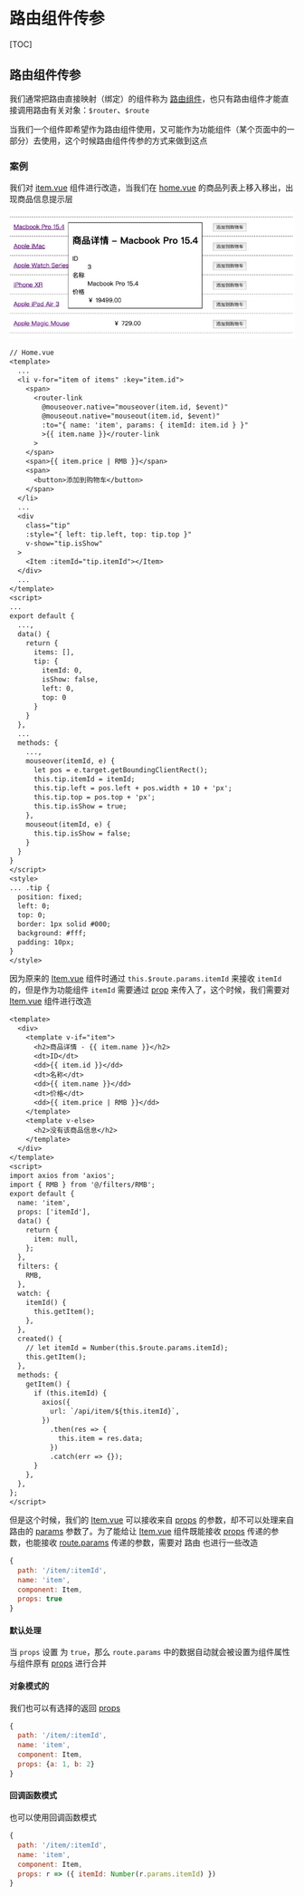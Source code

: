# 路由组件传参

[TOC]

## 路由组件传参

我们通常把路由直接映射（绑定）的组件称为 <u>路由组件</u>，也只有路由组件才能直接调用路由有关对象：`$router`、`$route`

当我们一个组件即希望作为路由组件使用，又可能作为功能组件（某个页面中的一部分）去使用，这个时候路由组件传参的方式来做到这点

### 案例

我们对 <u>item.vue</u> 组件进行改造，当我们在 <u>home.vue</u> 的商品列表上移入移出，出现商品信息提示层

![image-20190814151230581](assets/item-tip-layer.png)

```vue
// Home.vue
<template>
  ...
  <li v-for="item of items" :key="item.id">
    <span>
      <router-link
        @mouseover.native="mouseover(item.id, $event)"
        @mouseout.native="mouseout(item.id, $event)"
        :to="{ name: 'item', params: { itemId: item.id } }"
        >{{ item.name }}</router-link
      >
    </span>
    <span>{{ item.price | RMB }}</span>
    <span>
      <button>添加到购物车</button>
    </span>
  </li>
  ...
  <div
    class="tip"
    :style="{ left: tip.left, top: tip.top }"
    v-show="tip.isShow"
  >
    <Item :itemId="tip.itemId"></Item>
  </div>
  ...
</template>
<script>
...
export default {
  ...,
  data() {
    return {
      items: [],
      tip: {
        itemId: 0,
        isShow: false,
        left: 0,
        top: 0
      }
    }
  },
  ...
  methods: {
    ...,
    mouseover(itemId, e) {
      let pos = e.target.getBoundingClientRect();
      this.tip.itemId = itemId;
      this.tip.left = pos.left + pos.width + 10 + 'px';
      this.tip.top = pos.top + 'px';
      this.tip.isShow = true;
    },
    mouseout(itemId, e) {
      this.tip.isShow = false;
    }
  }
}
</script>
<style>
... .tip {
  position: fixed;
  left: 0;
  top: 0;
  border: 1px solid #000;
  background: #fff;
  padding: 10px;
}
</style>
```

因为原来的 <u>Item.vue</u> 组件时通过 `this.$route.params.itemId` 来接收 `itemId` 的，但是作为功能组件 `itemId` 需要通过 <u>prop</u> 来传入了，这个时候，我们需要对 <u>Item.vue</u> 组件进行改造

```vue
<template>
  <div>
    <template v-if="item">
      <h2>商品详情 - {{ item.name }}</h2>
      <dt>ID</dt>
      <dd>{{ item.id }}</dd>
      <dt>名称</dt>
      <dd>{{ item.name }}</dd>
      <dt>价格</dt>
      <dd>{{ item.price | RMB }}</dd>
    </template>
    <template v-else>
      <h2>没有该商品信息</h2>
    </template>
  </div>
</template>
<script>
import axios from 'axios';
import { RMB } from '@/filters/RMB';
export default {
  name: 'item',
  props: ['itemId'],
  data() {
    return {
      item: null,
    };
  },
  filters: {
    RMB,
  },
  watch: {
    itemId() {
      this.getItem();
    },
  },
  created() {
    // let itemId = Number(this.$route.params.itemId);
    this.getItem();
  },
  methods: {
    getItem() {
      if (this.itemId) {
        axios({
          url: `/api/item/${this.itemId}`,
        })
          .then(res => {
            this.item = res.data;
          })
          .catch(err => {});
      }
    },
  },
};
</script>
```

但是这个时候，我们的 <u>Item.vue</u> 可以接收来自 <u>props</u> 的参数，却不可以处理来自路由的 <u>params</u> 参数了。为了能给让 <u>Item.vue</u> 组件既能接收 <u>props</u> 传递的参数，也能接收 <u>route.params</u> 传递的参数，需要对 路由 也进行一些改造

```javascript
{
  path: '/item/:itemId',
  name: 'item',
  component: Item,
  props: true
}
```

#### 默认处理

当 `props` 设置 为 `true`，那么 `route.params` 中的数据自动就会被设置为组件属性与组件原有 <u>props</u> 进行合并

#### 对象模式的

我们也可以有选择的返回 <u>props</u>

```javascript
{
  path: '/item/:itemId',
  name: 'item',
  component: Item,
  props: {a: 1, b: 2}
}
```

#### 回调函数模式

也可以使用回调函数模式

```javascript
{
  path: '/item/:itemId',
  name: 'item',
  component: Item,
  props: r => ({ itemId: Number(r.params.itemId) })
}
```

